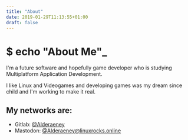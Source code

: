 ```yaml
---
title: "About"
date: 2019-01-29T11:13:55+01:00
draft: false
---
```


# $ echo "About Me"_

I'm a future software and hopefully game developer who is studying Multiplatform Application Development.

I like Linux and Videogames and developing games was my dream since child and I'm working to make it real.

## My networks are:
- Gitlab: [@Alderaeney](https://gitlab.com/Alderaeney)
- Mastodon: [@Alderaeney@linuxrocks.online](https://linuxrocks.online/web/accounts/108909)
